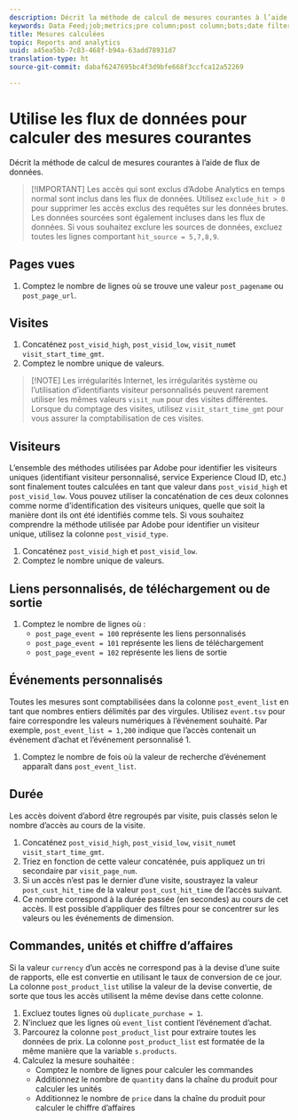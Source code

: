 ```yaml
---
description: Décrit la méthode de calcul de mesures courantes à l’aide de flux de données.
keywords: Data Feed;job;metrics;pre column;post column;bots;date filtering;event string;common;formulas
title: Mesures calculées
topic: Reports and analytics
uuid: a45ea5bb-7c83-468f-b94a-63add78931d7
translation-type: ht
source-git-commit: dabaf6247695bc4f3d9bfe668f3ccfca12a52269

---
```



# Utilise les flux de données pour calculer des mesures courantes

Décrit la méthode de calcul de mesures courantes à l’aide de flux de données.

>[!IMPORTANT] Les accès qui sont exclus d’Adobe Analytics en temps normal sont inclus dans les flux de données. Utilisez `exclude_hit > 0` pour supprimer les accès exclus des requêtes sur les données brutes. Les données sourcées sont également incluses dans les flux de données. Si vous souhaitez exclure les sources de données, excluez toutes les lignes comportant `hit_source = 5,7,8,9`.

## Pages vues

1. Comptez le nombre de lignes où se trouve une valeur `post_pagename` ou `post_page_url`.

## Visites

1. Concaténez `post_visid_high`, `post_visid_low`, `visit_num`et `visit_start_time_gmt`.
1. Comptez le nombre unique de valeurs.

>[!NOTE] Les irrégularités Internet, les irrégularités système ou l’utilisation d’identifiants visiteur personnalisés peuvent rarement utiliser les mêmes valeurs `visit_num` pour des visites différentes. Lorsque du comptage des visites, utilisez `visit_start_time_gmt` pour vous assurer la comptabilisation de ces visites.

## Visiteurs

L’ensemble des méthodes utilisées par Adobe pour identifier les visiteurs uniques (identifiant visiteur personnalisé, service Experience Cloud ID, etc.) sont finalement toutes calculées en tant que valeur dans `post_visid_high` et `post_visid_low`. Vous pouvez utiliser la concaténation de ces deux colonnes comme norme d’identification des visiteurs uniques, quelle que soit la manière dont ils ont été identifiés comme tels. Si vous souhaitez comprendre la méthode utilisée par Adobe pour identifier un visiteur unique, utilisez la colonne `post_visid_type`.

1. Concaténez `post_visid_high` et `post_visid_low`.
2. Comptez le nombre unique de valeurs.

## Liens personnalisés, de téléchargement ou de sortie

1. Comptez le nombre de lignes où :
   * `post_page_event = 100` représente les liens personnalisés
   * `post_page_event = 101` représente les liens de téléchargement
   * `post_page_event = 102` représente les liens de sortie

## Événements personnalisés

Toutes les mesures sont comptabilisées dans la colonne `post_event_list` en tant que nombres entiers délimités par des virgules. Utilisez `event.tsv` pour faire correspondre les valeurs numériques à l’événement souhaité. Par exemple, `post_event_list = 1,200` indique que l’accès contenait un événement d’achat et l’événement personnalisé 1.

1. Comptez le nombre de fois où la valeur de recherche d’événement apparaît dans `post_event_list`.

## Durée

Les accès doivent d’abord être regroupés par visite, puis classés selon le nombre d’accès au cours de la visite.

1. Concaténez `post_visid_high`, `post_visid_low`, `visit_num`et `visit_start_time_gmt`.
2. Triez en fonction de cette valeur concaténée, puis appliquez un tri secondaire par `visit_page_num`.
3. Si un accès n’est pas le dernier d’une visite, soustrayez la valeur `post_cust_hit_time` de la valeur `post_cust_hit_time` de l’accès suivant.
4. Ce nombre correspond à la durée passée (en secondes) au cours de cet accès. Il est possible d’appliquer des filtres pour se concentrer sur les valeurs ou les événements de dimension.

## Commandes, unités et chiffre d’affaires

Si la valeur `currency` d’un accès ne correspond pas à la devise d’une suite de rapports, elle est convertie en utilisant le taux de conversion de ce jour. La colonne `post_product_list` utilise la valeur de la devise convertie, de sorte que tous les accès utilisent la même devise dans cette colonne.

1. Excluez toutes lignes où `duplicate_purchase = 1`.
2. N’incluez que les lignes où `event_list` contient l’événement d’achat.
3. Parcourez la colonne `post_product_list` pour extraire toutes les données de prix. La colonne `post_product_list` est formatée de la même manière que la variable `s.products`.
4. Calculez la mesure souhaitée :
   * Comptez le nombre de lignes pour calculer les commandes
   * Additionnez le nombre de `quantity` dans la chaîne du produit pour calculer les unités
   * Additionnez le nombre de `price` dans la chaîne du produit pour calculer le chiffre d’affaires
